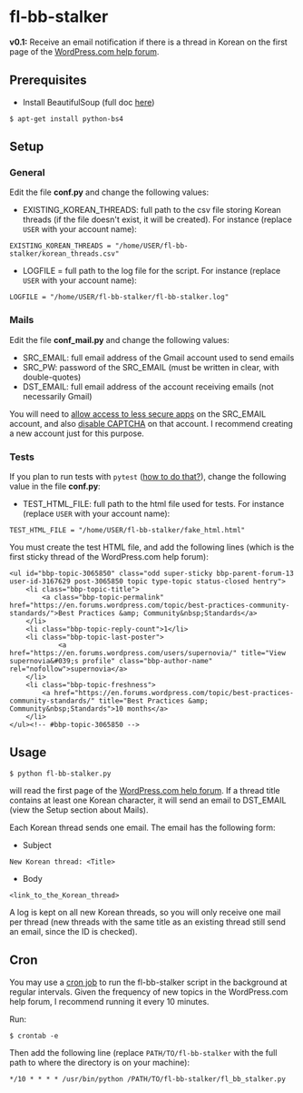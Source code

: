 # fl-bb-stalker
<b>v0.1:</b> Receive an email notification if there is a thread in Korean on the first page of the [WordPress.com help forum](https://en.forums.wordpress.com/forum/support/).

## Prerequisites
- Install BeautifulSoup (full doc [here](https://www.crummy.com/software/BeautifulSoup/bs4/doc/#installing-beautiful-soup))
```
$ apt-get install python-bs4
```
## Setup
### General
Edit the file <b>conf.py</b> and change the following values:
- EXISTING_KOREAN_THREADS: full path to the csv file storing Korean threads (if the file doesn't exist, it will be created). For instance (replace `USER` with your account name):
```
EXISTING_KOREAN_THREADS = "/home/USER/fl-bb-stalker/korean_threads.csv"
```
- LOGFILE = full path to the log file for the script. For instance (replace `USER` with your account name):
```
LOGFILE = "/home/USER/fl-bb-stalker/fl-bb-stalker.log"
```
### Mails
Edit the file <b>conf_mail.py</b> and change the following values:
- SRC_EMAIL: full email address of the Gmail account used to send emails
- SRC_PW: password of the SRC_EMAIL (must be written in clear, with double-quotes)
- DST_EMAIL: full email address of the account receiving emails (not necessarily Gmail)

You will need to [allow access to less secure apps](https://myaccount.google.com/lesssecureapps) on the SRC_EMAIL account, and also [disable CAPTCHA](https://accounts.google.com/b/0/DisplayUnlockCaptcha) on that account. I recommend creating a new account just for this purpose.
### Tests
If you plan to run tests with `pytest` ([how to do that?](https://docs.pytest.org/en/latest/getting-started.html)), change the following value in the file <b>conf.py</b>:
- TEST_HTML_FILE: full path to the html file used for tests. For instance (replace `USER` with your account name):
```
TEST_HTML_FILE = "/home/USER/fl-bb-stalker/fake_html.html"
```
You must create the test HTML file, and add the following lines (which is the first sticky thread of the WordPress.com help forum):
```
<ul id="bbp-topic-3065850" class="odd super-sticky bbp-parent-forum-13 user-id-3167629 post-3065850 topic type-topic status-closed hentry">
	<li class="bbp-topic-title">
		<a class="bbp-topic-permalink" href="https://en.forums.wordpress.com/topic/best-practices-community-standards/">Best Practices &amp; Community&nbsp;Standards</a>
	</li>
	<li class="bbp-topic-reply-count">1</li>
	<li class="bbp-topic-last-poster">
			<a href="https://en.forums.wordpress.com/users/supernovia/" title="View supernovia&#039;s profile" class="bbp-author-name" rel="nofollow">supernovia</a>
	</li>
	<li class="bbp-topic-freshness">
		<a href="https://en.forums.wordpress.com/topic/best-practices-community-standards/" title="Best Practices &amp; Community&nbsp;Standards">10 months</a>
	</li>
</ul><!-- #bbp-topic-3065850 -->
```

## Usage
```
$ python fl-bb-stalker.py
```
will read the first page of the [WordPress.com help forum](https://en.forums.wordpress.com/forum/support/). If a thread title contains at least one Korean character, it will send an email to DST_EMAIL (view the Setup section about Mails).

Each Korean thread sends one email. The email has the following form:
- Subject
```
New Korean thread: <Title>
```
- Body
```
<link_to_the_Korean_thread>
```

A log is kept on all new Korean threads, so you will only receive one mail per thread (new threads with the same title as an existing thread still send an email, since the ID is checked).

## Cron
You may use a [cron job](https://help.ubuntu.com/community/CronHowto) to run the fl-bb-stalker script in the background at regular intervals. Given the frequency of new topics in the WordPress.com help forum, I recommend running it every 10 minutes.

Run:
```
$ crontab -e
```
Then add the following line (replace `PATH/TO/fl-bb-stalker` with the full path to where the directory is on your machine):
```
*/10 * * * * /usr/bin/python /PATH/TO/fl-bb-stalker/fl_bb_stalker.py
```

